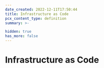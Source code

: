 ```yaml
---
date_created: 2022-12-11T17:50:44
title: Infrastructure as Code
pcx_content_type: definition
summary: >-

hidden: true
has_more: false
---
```


# Infrastructure as Code
